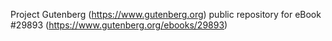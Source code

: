 Project Gutenberg (https://www.gutenberg.org) public repository for eBook #29893 (https://www.gutenberg.org/ebooks/29893)
